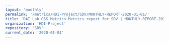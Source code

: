 ```yaml
---
layout: 'monthly'
permalink: '/metrics/HDI-Project/SDV/MONTHLY-REPORT-2020-01-01/'
title: 'DAI Lab OSS Metrics Metrics report for SDV | MONTHLY-REPORT-2020-01-01'
organization: 'HDI-Project'
repository: 'SDV'
current_date: '2020-01-01'
---
```

